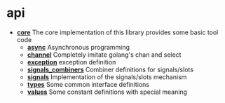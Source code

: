 # api

* **[core](en/core/core.md)** The core implementation of this library provides some basic tool code
    * **[async](en/core/async.md)** Asynchronous programming
    * **[channel](en/core/channel.md)** Completely imitate golang's chan and select
    * **[exception](en/core/exception.md)** exception definition
    * **[signals_combiners](en/core/signals_combiners.md)** Combiner definitions for signals/slots
    * **[signals](en/core/signals.md)** Implementation of the signals/slots mechanism
    * **[types](en/core/types.md)** Some common interface definitions
    * **[values](en/core/values.md)** Some constant definitions with special meaning